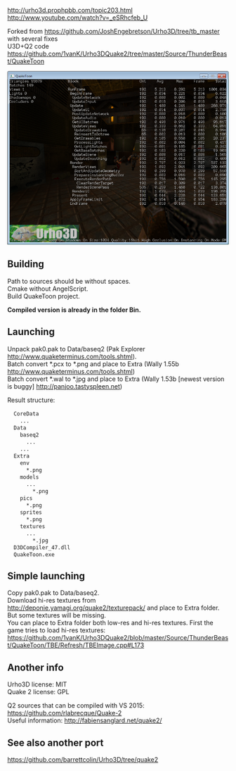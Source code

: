 http://urho3d.prophpbb.com/topic203.html<br>
http://www.youtube.com/watch?v=_eSRhcfeb_U

Forked from https://github.com/JoshEngebretson/Urho3D/tree/tb_master with several fixes<br>
U3D+Q2 code https://github.com/1vanK/Urho3DQuake2/tree/master/Source/ThunderBeast/QuakeToon

![Screenshot](https://raw.githubusercontent.com/1vanK/Urho3DQuake2/master/Screen.png)

## Building
Path to sources should be without spaces.<br>
Cmake without AngelScript.<br>
Build QuakeToon project.

**Compiled version is already in the folder Bin.**

## Launching
Unpack pak0.pak to Data/baseq2 (Pak Explorer http://www.quaketerminus.com/tools.shtml).<br>
Batch convert *.pcx to *.png and place to Extra (Wally 1.55b http://www.quaketerminus.com/tools.shtml)<br>
Batch convert *.wal to *.jpg and place to Extra (Wally 1.53b [newest version is buggy] http://panjoo.tastyspleen.net)

Result structure:<br>
```
  CoreData
    ...
  Data
    baseq2
      ...
    ...
  Extra
    env
      *.png
    models
      ...
        *.png
    pics
      *.png
    sprites
      *.png
    textures
      ...
        *.jpg
  D3DCompiler_47.dll
  QuakeToon.exe
```

## Simple launching
Copy pak0.pak to Data/baseq2.<br>
Download hi-res textures from http://deponie.yamagi.org/quake2/texturepack/ and place to Extra folder. But some textures will be missing.<br>
You can place to Extra folder both low-res and hi-res textures. First the game tries to load hi-res textures: https://github.com/1vanK/Urho3DQuake2/blob/master/Source/ThunderBeast/QuakeToon/TBE/Refresh/TBEImage.cpp#L173

## Another info
Urho3D license: MIT<br>
Quake 2 license: GPL

Q2 sources that can be compiled with VS 2015: https://github.com/rlabrecque/Quake-2<br>
Useful information: http://fabiensanglard.net/quake2/

## See also another port

https://github.com/barrettcolin/Urho3D/tree/quake2
